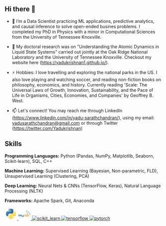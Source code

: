 ## Hi there 👋

- 🔭 I’m a Data Scientist practicing ML applications, predictive analytics, and causal inference to solve open-ended busines problems. I completed my PhD in Physics with a minor in Computational Sciences from the University of Tennessee Knoxville. 

- 🌱 My doctoral research was on "Understanding the Atomic Dynamics in Liquid State Systems" carried out jointly at the Oak Ridge National Laboratory and the University of Tennessee Knoxville. Checkout my website here (https://yadukrishnan1.github.io/).

- ⚡ Hobbies: I love travelling and exploring the national parks in the US. I also love playing and watching soccer, and reading non-fiction books on philosophy, economics, and history. Currently reading 'Scale: The Universal Laws of Growth, Innovation, Sustainability, and the Pace of Life in Organisms, Cities, Economies, and Companies' by Geoffrey B. West. 


- 📫 Let's connect! You may reach me through LinkedIn (https://www.linkedin.com/in/yadu-sarathchandran/), using my email: yadusarathchandran@gmail.com or through Twitter (https://twitter.com/Yadukrishnan)

<!--
**Yadukrishnan1/Yadukrishnan1** is a ✨ _special_ ✨ repository because its `README.md` (this file) appears on your GitHub profile.

Here are some ideas to get you started:

- 🔭 I’m currently working on ...
- 🌱 I’m currently learning ...
- 👯 I’m looking to collaborate on ...
- 🤔 I’m looking for help with ...
- 💬 Ask me about ...
- 📫 How to reach me: ...
- 😄 Pronouns: ...
- ⚡ Fun fact: ...
-->

## Skills

**Programming Languages:** Python (Pandas, NumPy, Matplotlib, Seaborn, Scikit-learn), SQL, C++

**Machine Learning:** Supervised Learning (Bayesian, Non-parametric, FLD), Unsupervised Learning (Clustering, PCA)

**Deep Learning:** Neural Nets & CNNs (TensorFlow, Keras), Natural Language Processing (NLTK)

**Frameworks:** Apache Spark, Git, Anaconda 

</a> <a href="https://www.python.org" target="_blank"> <img src="https://raw.githubusercontent.com/devicons/devicon/master/icons/python/python-original.svg" alt="python" width="40" height="40"/> 
</a> <a href="https://www.mysql.com/" target="_blank"> <img src="https://raw.githubusercontent.com/devicons/devicon/master/icons/mysql/mysql-original-wordmark.svg" alt="mysql" width="40" height="40"/> 
</a> <a href="https://scikit-learn.org/" target="_blank"> <img src="https://upload.wikimedia.org/wikipedia/commons/0/05/Scikit_learn_logo_small.svg" alt="scikit_learn" width="40" height="40"/> 
</a> <a href="https://www.tensorflow.org" target="_blank"> <img src="https://www.vectorlogo.zone/logos/tensorflow/tensorflow-icon.svg" alt="tensorflow" width="40" height="40"/>
</a> <a href="https://pytorch.org/" target="_blank"> <img src="https://www.vectorlogo.zone/logos/pytorch/pytorch-icon.svg" alt="pytorch" width="40" height="40"/> 

</a> 
</p>

